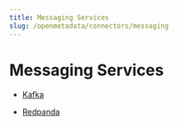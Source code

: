 ```yaml
---
title: Messaging Services
slug: /openmetadata/connectors/messaging
---
```


# Messaging Services

- [Kafka](/openmetadata/connectors/messaging/kafka)

- [Redpanda](/openmetadata/connectors/messaging/redpanda) 
